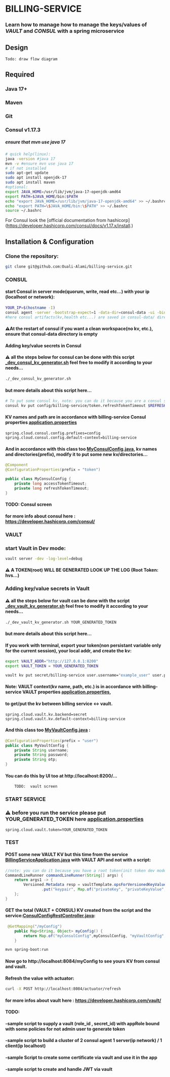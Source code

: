 # BILLING-SERVICE

### Learn how to manage how to manage the keys/values of *VAULT* and *CONSUL* with a spring microservice

## Design

    Todo: draw flow diagram

## Required

### **Java 17+**
### **Maven**
### **Git**
### **Consul v1.17.3**

##### ensure that mvn use java 17
```bash
# quick help(linux):
java -version #java 17
mvn -v #ensure mvn use java 17
# if not installed
sudo apt-get update
sudo apt install openjdk-17
sudo apt install maven
#optional:
export JAVA_HOME=/usr/lib/jvm/java-17-openjdk-amd64
export PATH=$JAVA_HOME/bin:$PATH
echo "export JAVA_HOME=/usr/lib/jvm/java-17-openjdk-amd64" >> ~/.bashrc
echo "export PATH=\$JAVA_HOME/bin:\$PATH" >> ~/.bashrc
source ~/.bashrc
```
For Consul look the [official documentation from hashicorp] (https://developer.hashicorp.com/consul/docs/v1.17.x/install.)

## Installation & Configuration

### Clone the repository:
```bash
git clone git@github.com:Ouali-Alami/billing-service.git
```

###  CONSUL

#### start Consul in server mode(quorum, write, read etc...) with your ip (localhost or network):

```bash
YOUR_IP=$(hostname -I)
consul agent -server -bootstrap-expect=1 -data-dir=consul-data -ui -bind=$YOUR_IP
#here consul artifacts(kv,health etc...) are saved in consul-data/ directory feel free to change it with your path...
```
#### ⚠️At the restart of consul if you want a clean workspace(no kv, etc.), ensure that consul-data directory is empty

#### Adding key/value secrets in Consul

#### ⚠️ all the steps below for **consul** can be done with this script [_dev_consul_kv_generator.sh](_dev_consul_kv_generator.sh) feel free to modify it according to your needs...
 ```bash
./_dev_consul_kv_generator.sh
```
#### but more details about this script here...
 ```bash
# To put some consul kv, note: you can do it because you are a consul server with full privileges
consul kv put config/billing-service/token.refreshTokenTimeout $REFRESH_TOKEN_TIMEOUT
```

#### KV names and path are in accordance with billing-service Consul properties [application.properties](src/main/resources/application.properties)
```properties
spring.cloud.consul.config.prefixes=config
spring.cloud.consul.config.default-context=billing-service
```
#### And in accordance with this class too [MyConsulConfig.java](src/main/java/org/sid/billing/MyConsulConfig.java), kv names and directories(prefix), modify it to put some new kv/directories...
```java
@Component
@ConfigurationProperties(prefix = "token")

public class MyConsulConfig {
    private long accessTokenTimeout;
    private long refreshTokenTimeout;
}
```
#### TODO:  Consul screen
#### for more info about consul here : https://developer.hashicorp.com/consul/

###  VAULT

### start Vault in Dev mode:

```bash
vault server -dev -log-level=debug
```
#### ⚠️ A TOKEN(root) WILL BE GENERATED LOOK UP THE LOG (Root Token: hvs...)

### Adding key/value secrets in Vault

#### ⚠️ all the steps below for **vault** can be done with the script [_dev_vault_kv_generator.sh](_dev_vault_kv_generator.sh) feel free to modify it according to your needs...

 ```bash
./_dev_vault_kv_generator.sh YOUR_GENERATED_TOKEN
```
#### but more details about this script here...

#### If you work with terminal, export your token(non persistant variable only for the current session), your local addr, and create the kv:
```bash
export VAULT_ADDR="http://127.0.0.1:8200"
export VAULT_TOKEN = YOUR_GENERATED_TOKEN
```
```bash
vault kv put secret/billing-service user.username="example_user" user.password="example_password" user.opt="example_opt_value"
```
#### Note: VAULT context(kv name, path, etc.) is in accordance with billing-service VAULT properties [application.properties](src/main/resources/application.properties),
#### to get/put the kv between billing service <-> vault.
```properties
spring.cloud.vault.kv.backend=secret
spring.cloud.vault.kv.default-context=billing-service
```
#### And this class too [MyVaultConfig.java](src/main/java/org/sid/billing/MyVaultConfig.java) :
```java
@ConfigurationProperties(prefix = "user")
public class MyVaultConfig {
    private String username;
    private String password;
    private String otp;
}
```
#### You can do this by  UI too at http://localhost:8200/...

        TODO:  vault screen 

### START SERVICE

### ⚠️ before you run the service please put YOUR_GENERATED_TOKEN here [application.properties](src/main/resources/application.properties)
```properties
spring.cloud.vault.token=YOUR_GENERATED_TOKEN
```
### TEST
#### POST some new VAULT KV but this time from the service [BillingServiceApplication.java](src/main/java/org/sid/billing/BillingServiceApplication.java) with VAULT API and not with a script:
```java
//note: you can do it because you have a root token(init token dev mode no ttl...)
CommandLineRunner commandLineRunner(String[] args) {
    return args1 -> {
        Versioned.Metadata resp = vaultTemplate.opsForVersionedKeyValue("secret")
                .put("keypair", Map.of("privateKey", "privateKeyValue", "publicKey", "publicKeyValue"));
    };
}
```
#### GET the total (VAULT + CONSUL) KV created from the script and the service:[ConsulConfigRestController.java](src/main/java/org/sid/billing/ConsulConfigRestController.java):
```java
 @GetMapping("/myConfig")
    public Map<String, Object> myConfig() {
        return Map.of("myConsulConfig",myConsulConfig, "myVaultConfig",myVaultConfig);
    }
```
```bash
mvn spring-boot:run
```
#### Now go to http://localhost:8084/myConfig to see yours KV from consul and vault.

#### Refresh the value with actuator:
```bash
curl -X POST http://localhost:8084/actuator/refresh
```
#### for more infos about vault here : https://developer.hashicorp.com/vault/
#### TODO:
#### -sample script to supply a vault (role_id , secret_id) with appRole bound with some policies for not admin user to generate token
#### -sample script to build a cluster of 2 consul agent 1 server(ip network) / 1 client(ip localhost) 
#### -sample Script to create some certificate via vault and use it in the app
#### -sample script to create and handle JWT via vault

